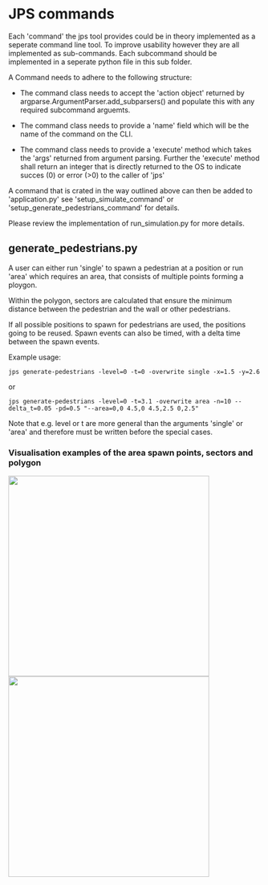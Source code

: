 
# JPS commands

Each 'command' the jps tool provides could be in theory implemented as a
seperate command line tool. To improve usability however they are all
implemented as sub-commands. Each subcommand should be implemented in a
seperate python file in this sub folder.

A Command needs to adhere to the following structure:

* The command class needs to accept the 'action object' returned by
argparse.ArgumentParser.add\_subparsers() and populate this with any required
subcommand arguemts.

* The command class needs to provide a 'name' field which will be the name of the
command on the CLI.

* The command class needs to provide a 'execute' method which takes the 'args'
returned from argument parsing. Further the 'execute' method shall return an
integer that is directly returned to the OS to indicate succes (0) or error
(>0) to the caller of 'jps'

A command that is crated in the way outlined above can then be added to
'application.py' see 'setup\_simulate\_command' or
'setup\_generate\_pedestrians\_command' for details.

Please review the implementation of run\_simulation.py for more details.

## generate_pedestrians.py
A user can either run 'single' to spawn a pedestrian at a position or run 'area' which requires an area, that consists of multiple points forming a ploygon.

Within the polygon, sectors are calculated that ensure the minimum distance between the pedestrian and the wall or other pedestrians.

If all possible positions to spawn for pedestrians are used, the positions going to be reused. Spawn events can also be timed, with a delta time between the spawn events.

Example usage: 

```
jps generate-pedestrians -level=0 -t=0 -overwrite single -x=1.5 -y=2.6
```
or
```
jps generate-pedestrians -level=0 -t=3.1 -overwrite area -n=10 --delta_t=0.05 -pd=0.5 "--area=0,0 4.5,0 4.5,2.5 0,2.5" 
```

Note that e.g. level or t are more general than the arguments 'single' or 'area' and therefore must be written before the special cases.

### Visualisation examples of the area spawn points, sectors and polygon 
<div class="align-center">
  <img src="https://user-images.githubusercontent.com/74569620/127882636-12be0041-dc50-4510-ad52-689acf71960e.png" width="400">
  <img src="https://user-images.githubusercontent.com/74569620/127882959-6a017950-fdeb-4abc-aa42-ac0760ba6119.png" width="400">
</div>
